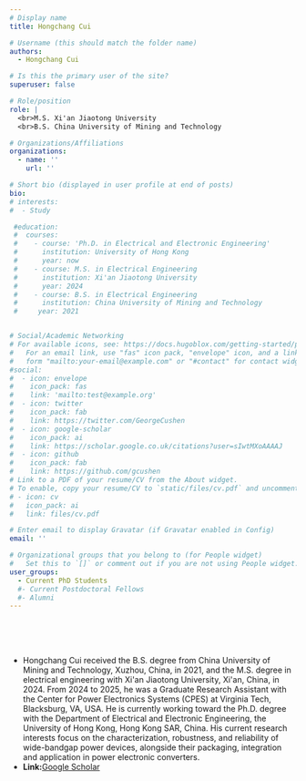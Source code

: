 ```yaml
---
# Display name
title: Hongchang Cui

# Username (this should match the folder name)
authors:
  - Hongchang Cui

# Is this the primary user of the site?
superuser: false

# Role/position
role: |
  <br>M.S. Xi'an Jiaotong University
  <br>B.S. China University of Mining and Technology

# Organizations/Affiliations
organizations:
  - name: ''
    url: ''

# Short bio (displayed in user profile at end of posts)
bio: 
# interests:
#  - Study

 #education:
 #  courses:
 #    - course: 'Ph.D. in Electrical and Electronic Engineering'
 #      institution: University of Hong Kong
 #      year: now
 #    - course: M.S. in Electrical Engineering
 #      institution: Xi'an Jiaotong University
 #      year: 2024
 #    - course: B.S. in Electrical Engineering
 #      institution: China University of Mining and Technology
 #     year: 2021


# Social/Academic Networking
# For available icons, see: https://docs.hugoblox.com/getting-started/page-builder/#icons
#   For an email link, use "fas" icon pack, "envelope" icon, and a link in the
#   form "mailto:your-email@example.com" or "#contact" for contact widget.
#social:
#  - icon: envelope
#    icon_pack: fas
#    link: 'mailto:test@example.org'
#  - icon: twitter
#    icon_pack: fab
#    link: https://twitter.com/GeorgeCushen
#  - icon: google-scholar
#    icon_pack: ai
#    link: https://scholar.google.co.uk/citations?user=sIwtMXoAAAAJ
#  - icon: github
#    icon_pack: fab
#    link: https://github.com/gcushen
# Link to a PDF of your resume/CV from the About widget.
# To enable, copy your resume/CV to `static/files/cv.pdf` and uncomment the lines below.
# - icon: cv
#   icon_pack: ai
#   link: files/cv.pdf

# Enter email to display Gravatar (if Gravatar enabled in Config)
email: ''

# Organizational groups that you belong to (for People widget)
#   Set this to `[]` or comment out if you are not using People widget.
user_groups:
  - Current PhD Students
  #- Current Postdoctoral Fellows
  #- Alumni
---
```

<br><br><br>
 - Hongchang Cui received the B.S. degree from China University of Mining and Technology, Xuzhou, China, in 2021, and the M.S. degree in electrical engineering with Xi'an Jiaotong University, Xi'an, China, in 2024. From 2024 to 2025, he was a Graduate Research Assistant with the Center for Power Electronics Systems (CPES) at Virginia Tech, Blacksburg, VA, USA. He is currently working toward the Ph.D. degree with the Department of Electrical and Electronic Engineering, the University of Hong Kong, Hong Kong SAR, China. His current research interests focus on the characterization, robustness, and reliability of wide-bandgap power devices, alongside their packaging, integration and application in power electronic converters.  
 - **Link:**[Google Scholar](https://scholar.google.com/citations?hl=zh-CN&user=L54V1BEAAAAJ)

